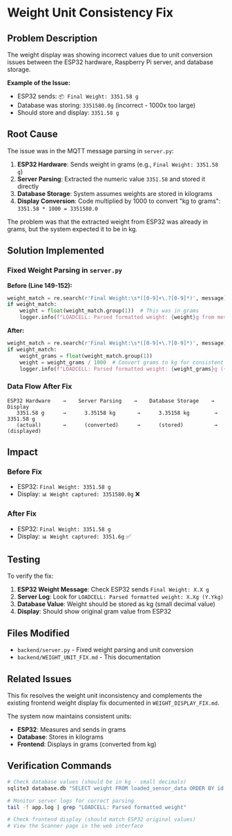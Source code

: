 # Weight Unit Consistency Fix

## Problem Description

The weight display was showing incorrect values due to unit conversion issues between the ESP32 hardware, Raspberry Pi server, and database storage.

**Example of the Issue:**
- ESP32 sends: `📦 Final Weight: 3351.58 g`
- Database was storing: `3351580.0g` (incorrect - 1000x too large)
- Should store and display: `3351.58 g`

## Root Cause

The issue was in the MQTT message parsing in `server.py`:

1. **ESP32 Hardware**: Sends weight in grams (e.g., `Final Weight: 3351.58 g`)
2. **Server Parsing**: Extracted the numeric value `3351.58` and stored it directly
3. **Database Storage**: System assumes weights are stored in kilograms
4. **Display Conversion**: Code multiplied by 1000 to convert "kg to grams": `3351.58 * 1000 = 3351580.0`

The problem was that the extracted weight from ESP32 was already in grams, but the system expected it to be in kg.

## Solution Implemented

### Fixed Weight Parsing in `server.py`

**Before (Line 149-152):**
```python
weight_match = re.search(r'Final Weight:\s*([0-9]+\.?[0-9]*)', message)
if weight_match:
    weight = float(weight_match.group(1))  # This was in grams
    logger.info(f"LOADCELL: Parsed formatted weight: {weight}g from message: {message}")
```

**After:**
```python
weight_match = re.search(r'Final Weight:\s*([0-9]+\.?[0-9]*)', message)
if weight_match:
    weight_grams = float(weight_match.group(1))
    weight = weight_grams / 1000  # Convert grams to kg for consistent storage
    logger.info(f"LOADCELL: Parsed formatted weight: {weight_grams}g ({weight}kg) from message: {message}")
```

### Data Flow After Fix

```
ESP32 Hardware    →    Server Parsing    →    Database Storage    →    Display
   3351.58 g      →      3.35158 kg       →      3.35158 kg        →    3351.58 g
   (actual)       →      (converted)      →      (stored)          →    (displayed)
```

## Impact

### Before Fix
- ESP32: `Final Weight: 3351.58 g`
- Display: `📊 Weight captured: 3351580.0g` ❌

### After Fix
- ESP32: `Final Weight: 3351.58 g`  
- Display: `📊 Weight captured: 3351.6g` ✅

## Testing

To verify the fix:

1. **ESP32 Weight Message**: Check ESP32 sends `Final Weight: X.X g`
2. **Server Log**: Look for `LOADCELL: Parsed formatted weight: X.Xg (Y.Ykg)`
3. **Database Value**: Weight should be stored as kg (small decimal value)
4. **Display**: Should show original gram value from ESP32

## Files Modified

- `backend/server.py` - Fixed weight parsing and unit conversion
- `backend/WEIGHT_UNIT_FIX.md` - This documentation

## Related Issues

This fix resolves the weight unit inconsistency and complements the existing frontend weight display fix documented in `WEIGHT_DISPLAY_FIX.md`.

The system now maintains consistent units:
- **ESP32**: Measures and sends in grams
- **Database**: Stores in kilograms  
- **Frontend**: Displays in grams (converted from kg)

## Verification Commands

```bash
# Check database values (should be in kg - small decimals)
sqlite3 database.db "SELECT weight FROM loaded_sensor_data ORDER BY id DESC LIMIT 5;"

# Monitor server logs for correct parsing
tail -f app.log | grep "LOADCELL: Parsed formatted weight"

# Check frontend display (should match ESP32 original values)
# View the Scanner page in the web interface
```

